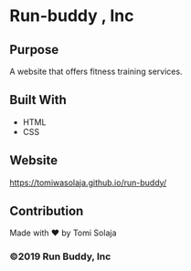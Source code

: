 # Run-buddy , Inc

## Purpose
A website that offers fitness training services.

## Built With
* HTML
* CSS

## Website
https://tomiwasolaja.github.io/run-buddy/

## Contribution
Made with ❤️ by Tomi Solaja

### ©️2019 Run Buddy, Inc 
